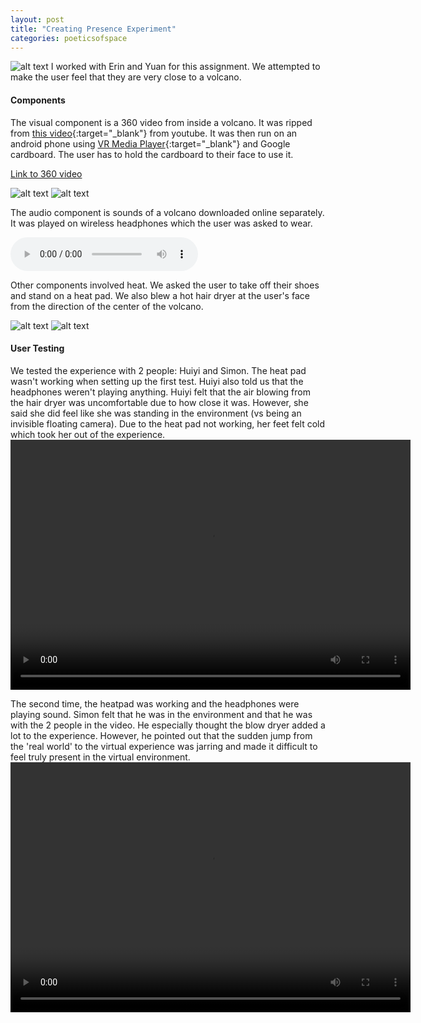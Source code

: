 ```yaml
---
layout: post
title: "Creating Presence Experiment"
categories: poeticsofspace
---
```


![alt text](https://raw.githubusercontent.com/jirrian/jirrian.github.io/master/images/poetics_of_space/week1/erin_demo.png)
I worked with Erin and Yuan for this assignment. We attempted to make the user feel that they are very close to a volcano.

#### Components ####
The visual component is a 360 video from inside a volcano. It was ripped from [this video](https://www.youtube.com/watch?v=OBp2EWPjotk){:target="_blank"} from youtube. It was then run on an android phone using [VR Media Player](https://play.google.com/store/apps/details?id=com.xojot.vrplayer&hl=en){:target="_blank"} and Google cardboard. The user has to hold the cardboard to their face to use it.

[Link to 360 video](https://drive.google.com/open?id=1aUojfvIMitoL8ih3XL2RqxfgEr6Bk3Uk)

![alt text](https://raw.githubusercontent.com/jirrian/jirrian.github.io/master/images/poetics_of_space/week1/volcano_ss1.png)
![alt text](https://raw.githubusercontent.com/jirrian/jirrian.github.io/master/images/poetics_of_space/week1/volcano_ss2.png)

The audio component is sounds of a volcano downloaded online separately. It was played on wireless headphones which the user was asked to wear.

<audio src="https://github.com/jirrian/jirrian.github.io/blob/master/images/poetics_of_space/week1/volcano_sounds.mp3?raw=true" controls preload></audio>

Other components involved heat. We asked the user to take off their shoes and stand on a heat pad. We also blew a hot hair dryer at the user's face from the direction of the center of the volcano.

![alt text](https://raw.githubusercontent.com/jirrian/jirrian.github.io/master/images/poetics_of_space/week1/headphones_dryer.jpg)
![alt text](https://raw.githubusercontent.com/jirrian/jirrian.github.io/master/images/poetics_of_space/week1/heatpad.jpg)

#### User Testing ####
We tested the experience with 2 people: Huiyi and Simon. The heat pad wasn't working when setting up the first test. Huiyi also told us that the headphones weren't playing anything. Huiyi felt that the air blowing from the hair dryer was uncomfortable due to how close it was. However, she said she did feel like she was standing in the environment (vs being an invisible floating camera). Due to the heat pad not working, her feet felt cold which took her out of the experience.
<video src="https://github.com/jirrian/jirrian.github.io/blob/master/images/poetics_of_space/week1/huiyi.mp4?raw=true" width="640" height="400" controls preload></video>

The second time, the heatpad was working and the headphones were playing sound. Simon felt that he was in the environment and that he was with the 2 people in the video. He especially thought the blow dryer added a lot to the experience. However, he pointed out that the sudden jump from the 'real world' to the virtual experience was jarring and made it difficult to feel truly present in the virtual environment.
<video src="https://github.com/jirrian/jirrian.github.io/blob/master/images/poetics_of_space/week1/simon_edited.mov" width="640" height="400" controls preload></video>


